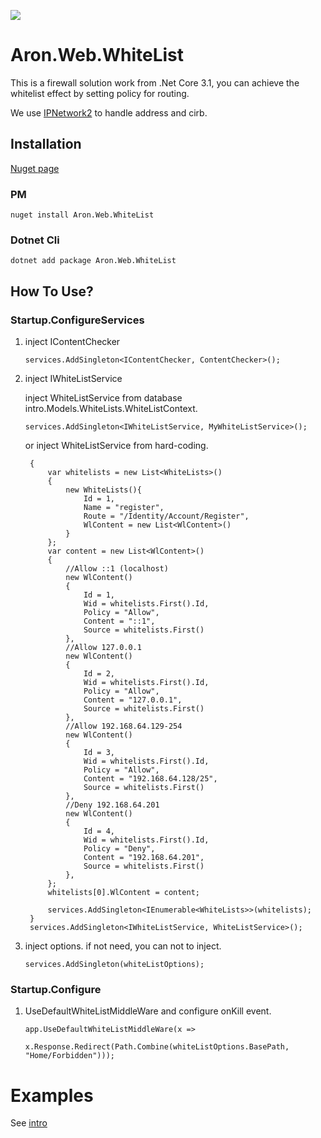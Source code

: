 


![](https://komarev.com/ghpvc/?username=aron-666&color=green)
# Aron.Web.WhiteList
This is a firewall solution work from .Net Core 3.1, you can achieve the whitelist effect by setting policy for routing.

We use [IPNetwork2](https://github.com/lduchosal/ipnetwork)  to handle address and cirb.

## Installation
[Nuget page](https://www.nuget.org/packages/Aron.Web.WhiteList/)

### PM
    nuget install Aron.Web.WhiteList

### Dotnet Cli

    dotnet add package Aron.Web.WhiteList
    
## How To Use?

### Startup.ConfigureServices
 1. inject IContentChecker
 
        services.AddSingleton<IContentChecker, ContentChecker>();
 
2. inject IWhiteListService

   inject WhiteListService from database intro.Models.WhiteLists.WhiteListContext.
  
       services.AddSingleton<IWhiteListService, MyWhiteListService>();
 
   or inject WhiteListService from hard-coding.
 
        {
            var whitelists = new List<WhiteLists>()
            {
                new WhiteLists(){
                    Id = 1,
                    Name = "register",
                    Route = "/Identity/Account/Register",
                    WlContent = new List<WlContent>()
                }
            };
            var content = new List<WlContent>()
            {
                //Allow ::1 (localhost)
                new WlContent()
                {
                    Id = 1,
                    Wid = whitelists.First().Id,
                    Policy = "Allow",
                    Content = "::1",
                    Source = whitelists.First()
                },
                //Allow 127.0.0.1
                new WlContent()
                {
                    Id = 2,
                    Wid = whitelists.First().Id,
                    Policy = "Allow",
                    Content = "127.0.0.1",
                    Source = whitelists.First()
                },
                //Allow 192.168.64.129-254
                new WlContent()
                {
                    Id = 3,
                    Wid = whitelists.First().Id,
                    Policy = "Allow",
                    Content = "192.168.64.128/25",
                    Source = whitelists.First()
                },
                //Deny 192.168.64.201
                new WlContent()
                {
                    Id = 4,
                    Wid = whitelists.First().Id,
                    Policy = "Deny",
                    Content = "192.168.64.201",
                    Source = whitelists.First()
                },
            };
            whitelists[0].WlContent = content;
            
            services.AddSingleton<IEnumerable<WhiteLists>>(whitelists);
        }
        services.AddSingleton<IWhiteListService, WhiteListService>();

  
3. inject options. if not need, you can not to inject.

       services.AddSingleton(whiteListOptions);

### Startup.Configure
 1. UseDefaultWhiteListMiddleWare and configure onKill event.  

        app.UseDefaultWhiteListMiddleWare(x =>

        x.Response.Redirect(Path.Combine(whiteListOptions.BasePath, "Home/Forbidden")));
# Examples
See [intro](https://github.com/aron-666/Aron.Web.WhiteList/tree/main/intro "intro")

